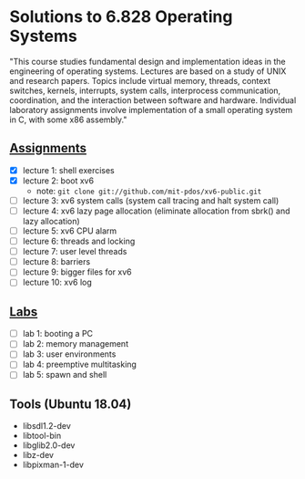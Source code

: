 Solutions to 6.828 Operating Systems
====================================
"This course studies fundamental design and implementation ideas in the engineering of operating systems. Lectures are based on a study of UNIX and research papers. Topics include virtual memory, threads, context switches, kernels, interrupts, system calls, interprocess communication, coordination, and the interaction between software and hardware. Individual laboratory assignments involve implementation of a small operating system in C, with some x86 assembly."

## [Assignments](https://ocw.mit.edu/courses/electrical-engineering-and-computer-science/6-828-operating-system-engineering-fall-2012/assignments/)

- [x] lecture 1: shell exercises
- [x] lecture 2: boot xv6
	* note: ```git clone git://github.com/mit-pdos/xv6-public.git```
- [ ] lecture 3: xv6 system calls (system call tracing and halt system call)
- [ ] lecture 4: xv6 lazy page allocation (eliminate allocation from sbrk() and lazy allocation)
- [ ] lecture 5: xv6 CPU alarm
- [ ] lecture 6: threads and locking
- [ ] lecture 7: user level threads
- [ ] lecture 8: barriers
- [ ] lecture 9: bigger files for xv6
- [ ] lecture 10: xv6 log

## [Labs](https://ocw.mit.edu/courses/electrical-engineering-and-computer-science/6-828-operating-system-engineering-fall-2012/labs/)

- [ ] lab 1: booting a PC
- [ ] lab 2: memory management
- [ ] lab 3: user environments
- [ ] lab 4: preemptive multitasking
- [ ] lab 5: spawn and shell

## Tools (Ubuntu 18.04)

* libsdl1.2-dev
* libtool-bin
* libglib2.0-dev
* libz-dev
* libpixman-1-dev




